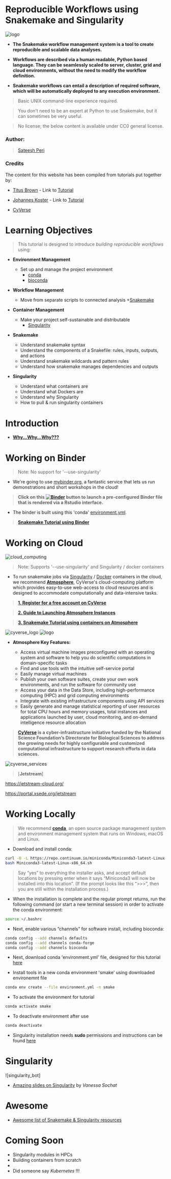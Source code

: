 Reproducible Workflows using Snakemake and Singularity
===
![logo](/img/tutorial_logo.png)

- **The Snakemake workflow management system is a tool to create reproducible and scalable data analyses.**

- **Workflows are described via a human readable, Python based language. They can be seamlessly scaled to server, cluster, grid and cloud environments, without the need to modify the workflow definition.**

- **Snakemake workflows can entail a description of required software, which will be automatically deployed to any execution environment.**

> Basic UNIX command-line experience required.

> You don't need to be an expert at Python to use Snakemake, but it can sometimes be very useful.

> No license; the below content is available under CC0 general license.

### Author:
> [Sateesh Peri](https://twitter.com/perisateesh)

### Credits
The content for this website has been compiled from tutorials put together by:

+ [Titus Brown](https://twitter.com/ctitusbrown) - Link to [Tutorial](https://github.com/ctb/2019-snakemake-ucdavis)

+ [Johannes Koster](https://twitter.com/johanneskoester) - Link to [Tutorial](https://snakemake.readthedocs.io/en/stable/tutorial/tutorial.html)

+ [CyVerse](https://www.cyverse.org/about)

# Learning Objectives

> This tutorial is designed to introduce *building reproducible workflows* using:

- **Environment Management**
	+ Set up and manage the project environment
		+ [conda](https://conda.io/en/latest/)                     
    	+ [bioconda](https://bioconda.github.io/)                  
                                                                                  
- **Workflow Management**
	+ Move from separate scripts to connected analysis
		+[Snakemake](https://snakemake.readthedocs.io/en/stable/) 
                                                                                  
- **Container Management**
 	+ Make your project self-sustainable and distributable
 		+ [Singularity](https://www.sylabs.io/docs/)               

- **Snakemake**
	+ Understand snakemake syntax                                                   
    + Understand the components of a Snakefile: rules, inputs, outputs, and actions 
    + Understand snakemake wildcards and pattern rules                              
    + Understand how snakemake manages dependencies and outputs 

 - **Singularity**
 	+ Understand what containers are                                                
    + Understand what Dockers are                                                   
    + Understand why Singularity                                                    
    + How to pull & run singularity containers                                      


# Introduction

- [**Why...Why...Why???**](https://snakemake2019.readthedocs.io/en/latest/introduction.html)

# Working on Binder

> Note: No support for '--use-singularity'

- We're going to use [mybinder.org](https://mybinder.org/), a fantastic service that lets us run demonstrations and short workshops in the cloud! 

> **Click on this [![Binder](https://mybinder.org/badge_logo.svg)](https://mybinder.org/v2/gh/sateeshperi/snakemake2019.git/binder?urlpath=rstudio) button to launch a pre-configured Binder file that is rendered via a Rstudio interface.**

- The binder is built using this 'conda' [environment.yml](https://github.com/sateeshperi/snakemake2019/blob/master/binder/environment.yml).

> [**Snakemake Tutorial using Binder**](https://snakemake2019.readthedocs.io/en/latest/basic_tutorial.html)

# Working on Cloud

![cloud_computing](/img/cloud_computing.png)

> Note: Supports '--use-singularity' and Singularity / docker containers

- To run snakemake jobs via [Singularity](https://singularity-hub.org/) / [Docker](https://hub.docker.com/) containers in the cloud, we recommend [**Atmosphere**](https://www.cyverse.org/atmosphere), CyVerse's cloud-computing platform which provides easy-to-use web-access to cloud resources and is designed to accommodate computationally and data-intensive tasks.

> [**1. Register for a free account on CyVerse**](https://user.cyverse.org/register)

> [**2. Guide to Launching Atmosphere Instances**](https://snakemake2019.readthedocs.io/en/latest/Atmosphere_Cloud.html)

> [**3. Snakemake Tutorial using containers on Atmosphere**](https://snakemake2019.readthedocs.io/en/latest/container_tutorial.html)

![cyverse_logo](/img/cyverse_logo.png) ![logo](/img/atmosphere_icon.png)

- **Atmosphere Key Features:** 

	+ Access virtual machine images preconfigured with an operating system and software to help you do scientific computations in domain-specific tasks
	+ Find and use tools with the intuitive self-service portal
	+ Easily manage virtual machines
	+ Publish your own software suites, create your own work environments, and run the software for community use
	+ Access your data in the Data Store, including high-performance computing (HPC) and grid computing environments
	+ Integrate with existing infrastructure components using API services
	+ Easily generate and manage statistical reporting of user resources for total CPU hours and memory usages, total instances and applications launched by user, cloud monitoring, and on-demand intelligence resource allocation

> **[**CyVerse**](https://www.cyverse.org/about) is a cyber-infrastructure initiative funded by the National Science Foundation’s Directorate for Biological Sciences to address the growing needs for highly configurable and customized computational infrastructure to support research efforts in data sciences.**

![cyverse_services](/img/cyverse_services.png)

> [**Jetstream**]

https://jetstream-cloud.org/

https://portal.xsede.org/jetstream

# Working Locally

> We recommend [**conda**](https://conda.io/en/latest/), an open source package management system and environment management system that runs on Windows, macOS and Linux.

- Download and install conda:

```bash
curl -O -L https://repo.continuum.io/miniconda/Miniconda3-latest-Linux-x86_64.sh
bash Miniconda3-latest-Linux-x86_64.sh
```
> Say “yes” to everything the installer asks, and accept default locations by pressing enter when it says “Miniconda3 will now be installed into this location”. (If the prompt looks like this “>>>”, then you are still within the installation process.)

- When the installation is complete and the regular prompt returns, run the following command (or start a new terminal session) in order to activate the conda environment:

```bash
source ~/.bashrc
```
- Next, enable various “channels” for software install, including bioconda:

```bash
conda config --add channels defaults
conda config --add channels conda-forge
conda config --add channels bioconda
```

- Next, download conda 'environment.yml' file, designed for this tutorial [here](https://github.com/sateeshperi/snakemake2019/blob/master/binder/environment.yml)

- Install tools in a new conda environment 'smake' using downloaded environemnt file

```bash
conda env create --file environment.yml -n smake
```

- To activate the environment for tutorial
```bash
conda activate smake
```

- To deactivate environment after use
```bash
conda deactivate
```

- Singularity installation needs **sudo** permissions and instructions can be found [here](https://www.sylabs.io/guides/3.0/user-guide/installation.html#installation)

# Singularity

![singularity_bot]
- [Amazing slides on Singularity](https://docs.google.com/presentation/d/14-iKKUpGJC_1qpVFVUyUaitc8xFSw9Rp3v_UE9IGgjM/pub?start=false&loop=false&delayms=3000#slide=id.g1c1cec989b_0_154) by *Vanessa Sochat*

# Awesome

+ [Awesome list of Snakemake & Singularity resources](https://snakemake2019.readthedocs.io/en/latest/awesome.html)

# Coming Soon

+ Singularity modules in HPCs
+ Building containers from scratch
+
+ Did someone say *Kubernetes* !!!